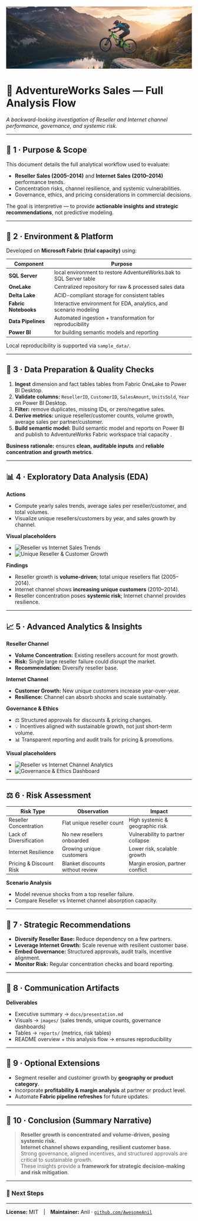 ![Banner](banner.png)

# 🧭 AdventureWorks Sales — Full Analysis Flow  
*A backward-looking investigation of Reseller and Internet channel performance, governance, and systemic risk.*

---

## 📘 1 · Purpose & Scope
This document details the full analytical workflow used to evaluate:  
- **Reseller Sales (2005–2014)** and **Internet Sales (2010–2014)** performance trends.  
- Concentration risks, channel resilience, and systemic vulnerabilities.  
- Governance, ethics, and pricing considerations in commercial decisions.  

The goal is interpretive — to provide **actionable insights and strategic recommendations**, not predictive modeling.

---

## 🧱 2 · Environment & Platform
Developed on **Microsoft Fabric (trial capacity)** using:

| Component | Purpose |
|------------|----------|
| **SQL Server** | local environment to restore AdventureWorks.bak to SQL Server table |
| **OneLake** | Centralized repository for raw & processed sales data |
| **Delta Lake** | ACID-compliant storage for consistent tables |
| **Fabric Notebooks** | Interactive environment for EDA, analytics, and scenario modeling |
| **Data Pipelines** | Automated ingestion + transformation for reproducibility |
| **Power BI** | for building semantic models and reporting |

Local reproducibility is supported via `sample_data/`.

---

## 🧹 3 · Data Preparation & Quality Checks
1. **Ingest** dimension and fact tables tables from Fabric OneLake to Power BI Desktop.  
2. **Validate columns:** `ResellerID`, `CustomerID`, `SalesAmount`, `UnitsSold`, `Year` on Power BI Desktop.  
3. **Filter:** remove duplicates, missing IDs, or zero/negative sales.  
4. **Derive metrics:** unique reseller/customer counts, volume growth, average sales per partner/customer.  
5. **Build semantic model:** Build semantic model and reports on Power BI and publish to AdventureWorks Fabric workspace trial capacity .  

**Business rationale:** ensures **clean, auditable inputs** and **reliable concentration and growth metrics**.

---

## 📊 4 · Exploratory Data Analysis (EDA)
**Actions**
- Compute yearly sales trends, average sales per reseller/customer, and total volumes.  
- Visualize unique resellers/customers by year, and sales growth by channel.  

**Visual placeholders**
- ![Reseller vs Internet Sales Trends](/images/reseller_internet_trends.png)
- ![Unique Reseller & Customer Growth](/images/unique_counts.png)

**Findings**
- Reseller growth is **volume-driven**; total unique resellers flat (2005–2014).  
- Internet channel shows **increasing unique customers** (2010–2014).  
- Reseller concentration poses **systemic risk**; Internet channel provides resilience.

---

## 📈 5 · Advanced Analytics & Insights

**Reseller Channel**
- **Volume Concentration:** Existing resellers account for most growth.  
- **Risk:** Single large reseller failure could disrupt the market.  
- **Recommendation:** Diversify reseller base.

**Internet Channel**
- **Customer Growth:** New unique customers increase year-over-year.  
- **Resilience:** Channel can absorb shocks and scale sustainably.

**Governance & Ethics**
- ⚖️ Structured approvals for discounts & pricing changes.  
- 💡 Incentives aligned with sustainable growth, not just short-term volume.  
- 📊 Transparent reporting and audit trails for pricing & promotions.  

**Visual placeholders**
- ![Reseller vs Internet Channel Analytics](/images/channel_analytics.png)
- ![Governance & Ethics Dashboard](/images/governance_dashboard.png)

---

## ⚖️ 6 · Risk Assessment
| Risk Type | Observation | Impact |
|-----------|-------------|--------|
| Reseller Concentration | Flat unique reseller count | High systemic & geographic risk |
| Lack of Diversification | No new resellers onboarded | Vulnerability to partner collapse |
| Internet Resilience | Growing unique customers | Lower risk, scalable growth |
| Pricing & Discount Risk | Blanket discounts without review | Margin erosion, partner conflict |

**Scenario Analysis**
- Model revenue shocks from a top reseller failure.  
- Compare Reseller vs Internet channel absorption capacity.

---

## 🧩 7 · Strategic Recommendations
- **Diversify Reseller Base:** Reduce dependency on a few partners.  
- **Leverage Internet Growth:** Scale revenue with resilient customer base.  
- **Embed Governance:** Structured approvals, audit trails, incentive alignment.  
- **Monitor Risk:** Regular concentration checks and board reporting.

---

## 🧾 8 · Communication Artifacts
**Deliverables**
- Executive summary → `docs/presentation.md`  
- Visuals → `images/` (sales trends, unique counts, governance dashboards)  
- Tables → `reports/` (metrics, risk tables)  
- README overview + this analysis flow → ensures reproducibility

---

## 🧩 9 · Optional Extensions
- Segment reseller and customer growth by **geography or product category**.  
- Incorporate **profitability & margin analysis** at partner or product level.  
- Automate **Fabric pipeline refreshes** for future updates.

---

## 🏁 10 · Conclusion (Summary Narrative)
> **Reseller growth is concentrated and volume-driven, posing systemic risk.**  
> **Internet channel shows expanding, resilient customer base.**  
> Strong governance, aligned incentives, and structured approvals are critical to sustainable growth.  
> These insights provide a **framework for strategic decision-making and risk mitigation**.

---

### 🧠 Next Steps


---

**License:** MIT | **Maintainer:** Anil · [`github.com/AwesomeAnil`](https://github.com/AwesomeAnil)
